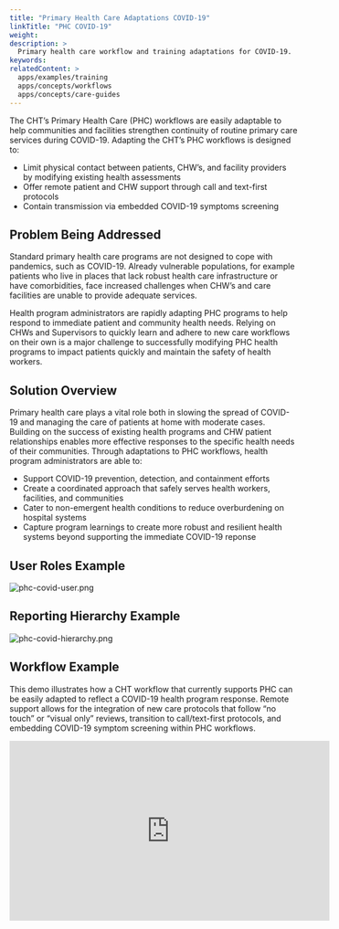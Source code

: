 ```yaml
---
title: "Primary Health Care Adaptations COVID-19"
linkTitle: "PHC COVID-19"
weight: 
description: >
  Primary health care workflow and training adaptations for COVID-19.
keywords:  
relatedContent: >
  apps/examples/training
  apps/concepts/workflows
  apps/concepts/care-guides
---
```


The CHT’s Primary Health Care (PHC) workflows are easily adaptable to help communities and facilities strengthen continuity of routine primary care services during COVID-19. Adapting the CHT’s PHC workflows is designed to:

* Limit physical contact between patients, CHW’s, and facility providers by modifying existing health assessments 
* Offer remote patient and CHW support through call and text-first protocols
* Contain transmission via embedded COVID-19 symptoms screening

## Problem Being Addressed

Standard primary health care programs are not designed to cope with pandemics, such as COVID-19. Already vulnerable populations, for example patients who live in places that lack robust health care infrastructure or have comorbidities, face increased challenges when CHW’s and care facilities are unable to provide adequate services. 

Health program administrators are rapidly adapting PHC programs to help respond to immediate patient and community health needs. Relying on CHWs and Supervisors to quickly learn and adhere to new care workflows on their own is a major challenge to successfully modifying PHC health programs to impact patients quickly and maintain the safety of health workers.

## Solution Overview

Primary health care plays a vital role both in slowing the spread of COVID-19 and managing the care of patients at home with moderate cases. Building on the success of existing health programs and CHW patient relationships enables more effective responses to the specific health needs of their communities. Through adaptations to PHC workflows, health program administrators are able to:

* Support COVID-19 prevention, detection, and containment efforts
* Create a coordinated approach that safely serves health workers, facilities, and communities 
* Cater to non-emergent health conditions to reduce overburdening on hospital systems
* Capture program learnings to create more robust and resilient health systems beyond supporting the immediate COVID-19 reponse 

## User Roles Example

![phc-covid-user.png](phc-covid-user.png)

## Reporting Hierarchy Example

![phc-covid-hierarchy.png](phc-covid-hierarchy.png)

## Workflow Example

This demo illustrates how a CHT workflow that currently supports PHC can be easily adapted to reflect a COVID-19 health program response. Remote support allows for the integration of new care protocols that follow “no touch” or “visual only” reviews, transition to call/text-first protocols, and embedding COVID-19 symptom screening within PHC workflows.

<iframe width="560" height="315" src="https://www.youtube.com/embed/ic_sBf4KlYQ" frameborder="0" allow="accelerometer; autoplay; encrypted-media; gyroscope; picture-in-picture" allowfullscreen></iframe>